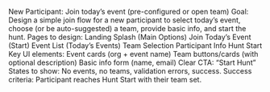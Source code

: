 New Participant: Join today’s event (pre-configured or open team)
Goal: Design a simple join flow for a new participant to select today’s event, choose (or be auto-suggested) a team, provide basic info, and start the hunt.
Pages to design:
Landing Splash (Main Options)
Join Today’s Event (Start)
Event List (Today’s Events)
Team Selection
Participant Info
Hunt Start
Key UI elements:
Event cards (org + event name)
Team buttons/cards (with optional description)
Basic info form (name, email)
Clear CTA: “Start Hunt”
States to show: No events, no teams, validation errors, success.
Success criteria: Participant reaches Hunt Start with their team set.